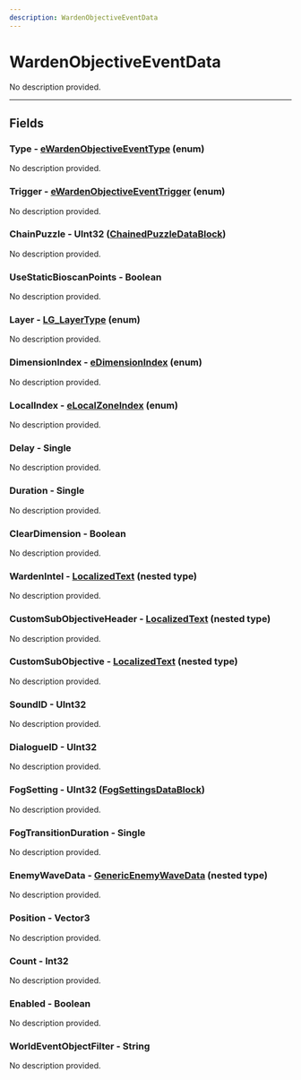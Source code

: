 ```yaml
---
description: WardenObjectiveEventData
---
```


# WardenObjectiveEventData

No description provided.

***

## Fields

### Type - [eWardenObjectiveEventType](../enum-types.md#ewardenobjectiveeventtype) (enum)

No description provided.

### Trigger - [eWardenObjectiveEventTrigger](../enum-types.md#ewardenobjectiveeventtrigger) (enum)

No description provided.

### ChainPuzzle - UInt32 ([ChainedPuzzleDataBlock](../datablocks/main/chainedpuzzle.md))

No description provided.

### UseStaticBioscanPoints - Boolean

No description provided.

### Layer - [LG_LayerType](../enum-types.md#lg_layertype) (enum)

No description provided.

### DimensionIndex - [eDimensionIndex](../enum-types.md#edimensionindex) (enum)

No description provided.

### LocalIndex - [eLocalZoneIndex](../enum-types.md#elocalzoneindex) (enum)

No description provided.

### Delay - Single

No description provided.

### Duration - Single

No description provided.

### ClearDimension - Boolean

No description provided.

### WardenIntel - [LocalizedText](./localizedtext.md) (nested type)

No description provided.

### CustomSubObjectiveHeader - [LocalizedText](./localizedtext.md) (nested type)

No description provided.

### CustomSubObjective - [LocalizedText](./localizedtext.md) (nested type)

No description provided.

### SoundID - UInt32

No description provided.

### DialogueID - UInt32

No description provided.

### FogSetting - UInt32 ([FogSettingsDataBlock](../datablocks/main/fogsettings.md))

No description provided.

### FogTransitionDuration - Single

No description provided.

### EnemyWaveData - [GenericEnemyWaveData](./genericenemywavedata.md) (nested type)

No description provided.

### Position - Vector3

No description provided.

### Count - Int32

No description provided.

### Enabled - Boolean

No description provided.

### WorldEventObjectFilter - String

No description provided.
